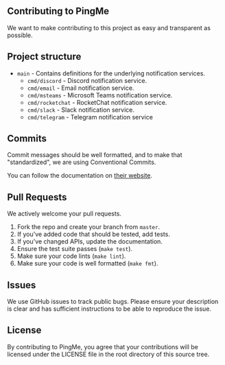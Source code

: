 ## Contributing to PingMe
We want to make contributing to this project as easy and transparent as
possible.

## Project structure

- `main` - Contains definitions for the underlying notification services.
  - `cmd/discord` - Discord notification service.
  - `cmd/email` - Email notification service.
  - `cmd/msteams` - Microsoft Teams notification service.
  - `cmd/rocketchat` - RocketChat notification service.
  - `cmd/slack` - Slack notification service.
  - `cmd/telegram` - Telegram notification service

## Commits

Commit messages should be well formatted, and to make that "standardized", we
are using Conventional Commits.

You can follow the documentation on
[their website](https://www.conventionalcommits.org).

## Pull Requests
We actively welcome your pull requests.

1. Fork the repo and create your branch from `master`.
2. If you've added code that should be tested, add tests.
3. If you've changed APIs, update the documentation.
4. Ensure the test suite passes (`make test`).
5. Make sure your code lints (`make lint`).
6. Make sure your code is well formatted (`make fmt`).

## Issues
We use GitHub issues to track public bugs. Please ensure your description is
clear and has sufficient instructions to be able to reproduce the issue.

## License
By contributing to PingMe, you agree that your contributions will be licensed
under the LICENSE file in the root directory of this source tree.
